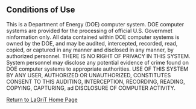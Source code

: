 Conditions of Use
------------------

This is a Department of Energy (DOE) computer system. DOE computer systems are provided for the processing of official U.S. Governmet ninformation only. All data contained within DOE computer systems is owned by the DOE, and may be audited, intercepted, recorded, read, copied, or captured in any manner and disclosed in any manner, by authorized personnel. THERE IS NO RIGHT OF PRIVACY IN THIS SYSTEM. System personnel may disclose any potential evidence of crime found on DOE computer systems to appropriate authorities. USE OF THIS SYSTEM BY ANY USER, AUTHORIZED OR UNAUTHORIZED, CONSTITUTES CONSENT TO THIS AUDITING, INTERCEPTION, RECORDING, READING, COPYING, CAPTURING, ad DISCLOSURE OF COMPUTER ACTIVITY.

[Return to LaGriT Home Page](index.md)

 




